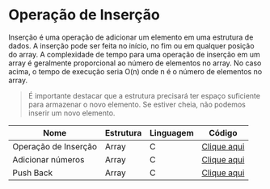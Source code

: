 # Operação de Inserção

Inserção é uma operação de adicionar um elemento em uma estrutura de dados. A inserção pode ser feita no início, no fim ou em qualquer posição do array. A complexidade de tempo para uma operação de inserção em um array é geralmente proporcional ao número de elementos no array. No caso acima, o tempo de execução seria O(n) onde n é o número de elementos no array.

> É importante destacar que a estrutura precisará ter espaço suficiente para armazenar o novo elemento. Se estiver cheia, não podemos inserir um novo elemento.

| Nome                 | Estrutura | Linguagem | Código                                            |
| -------------------- | --------- | --------- | ------------------------------------------------- |
| Operação de Inserção | Array     | C         | [Clique aqui](array/operacao-insercao.c)          |
| Adicionar números    | Array     | C         | [Clique aqui](array/adicionar-numeros-no-array.c) |
| Push Back            | Array     | C         | [Clique aqui](array/push-back.c)                  |
